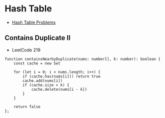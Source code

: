 # Hash Table

- [Hash Table Problems](https://leetcode-cn.com/tag/hash-table/problemset/)

## Contains Duplicate II

- LeetCode 219

```tsx
function containsNearbyDuplicate(nums: number[], k: number): boolean {
    const cache = new Set

    for (let i = 0; i < nums.length; i++) {
        if (cache.has(nums[i])) return true
        cache.add(nums[i])
        if (cache.size > k) {
            cache.delete(nums[i - k])
        }
    }

    return false
};
```
